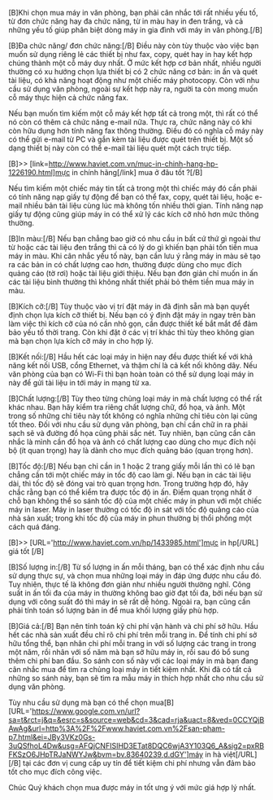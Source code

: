 [B]Khi chọn mua máy in văn phòng, bạn phải cân nhắc tới rất nhiều yếu tố, từ đơn chức năng hay đa chức năng, từ in màu hay in đen trắng, và cả những yếu tố giúp phân biệt dòng máy in gia đình với máy in văn phòng.[/B]

[B]Đa chức năng/ đơn chức năng:[/B] Điều này còn tùy thuộc vào việc bạn muốn sử dụng riêng lẻ các thiết bị như fax, copy, quét hay in hay kết hợp chúng thành một cỗ máy duy nhất. Ở mức kết hợp cơ bản nhất, nhiều người thường có xu hướng chọn lựa thiết bị có 2 chức năng cơ bản: in ấn và quét tài liệu, có khả năng hoạt động như một chiếc máy photocopy. Còn với nhu cầu sử dụng văn phòng, ngoài sự kết hợp này ra, người ta còn mong muốn cỗ máy thực hiện cả chức năng fax.

Nếu bạn muốn tìm kiếm một cỗ máy kết hợp tất cả trong một, thì rất có thể nó còn có thêm cả chức năng e-mail nữa. Thực ra, chức năng này có khi còn hữu dụng hơn tính năng fax thông thường. Điều đó có nghĩa cỗ máy này có thể gửi e-mail từ PC và gắn kèm tài liệu được quét trên thiết bị. Một số dạng thiết bị này còn có thể e-mail tài liệu quét một cách trực tiếp.

[B]>> [link=http://www.haviet.com.vn/muc-in-chinh-hang-hp-1226190.html]mực in chính hãng[/link] mua ở đâu tốt ?[/B]

Nếu tìm kiếm một chiếc máy tin tất cả trong một thì chiếc máy đó cần phải có tính năng nạp giấy tự động để bạn có thể fax, copy, quét tài liệu, hoặc e-mail nhiều bản tài liệu cùng lúc mà không tốn nhiều thời gian. Tính năng nạp giấy tự động cũng giúp máy in có thể xử lý các kích cỡ nhỏ hơn mức thông thường.

[B]In màu:[/B] Nếu bạn chẳng bao giờ có nhu cầu in bất cứ thứ gì ngoài thư từ hoặc các tài liệu đen trắng thì cả có lý do gì khiến bạn phải tốn tiền mua máy in màu. Khi cân nhắc yếu tố này, bạn cần lưu ý rằng máy in màu sẽ tạo ra các bản in có chất lượng cao hơn, thường được dùng cho mục đích quảng cáo (tờ rơi) hoặc tài liệu giới thiệu. Nếu bạn đơn giản chỉ muốn in ấn các tài liệu bình thường thì không nhất thiết phải bỏ thêm tiền mua máy in màu.

[B]Kích cỡ:[/B] Tùy thuộc vào vị trí đặt máy in đã định sẵn mà bạn quyết định chọn lựa kích cỡ thiết bị. Nếu bạn có ý định đặt máy in ngay trên bàn làm việc thì kích cỡ của nó cần nhỏ gọn, cần được thiết kế bắt mắt để đảm bảo yếu tố thời trang. Còn khi đặt ở các vị trí khác thì tùy theo không gian mà bạn chọn lựa kích cỡ máy in cho hợp lý.

[B]Kết nối:[/B] Hầu hết các loại máy in hiện nay đều được thiết kế với khả năng kết nối USB, cổng Ethernet, và thậm chí là cả kết nối không dây. Nếu văn phòng của bạn có Wi-Fi thì bạn hoàn toàn có thể sử dụng loại máy in này để gửi tài liệu in tới máy in mạng từ xa.

[B]Chất lượng:[/B] Tùy theo từng chủng loại máy in mà chất lượng có thể rất khác nhau. Bạn hãy kiểm tra riêng chất lượng chữ, đồ họa, và ảnh. Một trong số những chỉ tiêu này tốt không có nghĩa những chỉ tiêu còn lại cũng tốt theo. Đối với nhu cầu sử dụng văn phòng, bạn chỉ cần chữ in ra phải sạch sẽ và đường đồ họa cũng phải sắc nét. Tuy nhiên, bạn cũng cần cân nhắc là mình cần đồ họa và ảnh có chất lượng cao dùng cho mục đích nội bộ (ít quan trọng) hay là dành cho mục đích quảng báo (quan trọng hơn).

[B]Tốc độ:[/B] Nếu bạn chỉ cần in 1 hoặc 2 trang giấy mỗi lần thì có lẽ bạn chẳng cần tới một chiếc máy in tốc độ cao làm gì. Nếu bạn in các tài liệu dài, thì tốc độ sẽ đóng vai trò quan trọng hơn. Trong trường hợp đó, hãy chắc rằng bạn có thể kiểm tra được tốc độ in ấn. Điểm quan trọng nhất ở chỗ bạn không thể so sánh tốc độ của một chiếc máy in phun với một chiếc máy in laser. Máy in laser thường có tốc độ in sát với tốc độ quảng cáo của nhà sản xuất; trong khi tốc độ của máy in phun thường bị thổi phồng một cách quá đáng.

[B]>> [URL='http://www.haviet.com.vn/hp/1433985.html']mực in hp[/URL] giá tốt [/B]

[B]Số lượng in:[/B] Từ số lượng in ấn mỗi tháng, bạn có thể xác định nhu cầu sử dụng thực sự, và chọn mua những loại máy in đáp ứng được nhu cầu đó. Tuy nhiên, thực tế là không đơn giản như nhiều người thường nghĩ. Công suất in ấn tối đa của máy in thường không bao giờ đạt tối đa, bởi nếu bạn sử dụng với công suất đó thì máy in sẽ rất dễ hỏng. Ngoài ra, bạn cũng cần phải tính toán số lượng bản in để mua khối lượng giấy phù hợp.

[B]Giá cả:[/B] Bạn nên tính toán kỹ chi phí vận hành và chi phí sở hữu. Hầu hết các nhà sản xuất đều chỉ rõ chi phí trên mỗi trang in. Để tính chi phí sở hữu tổng thể, bạn nhân chi phí mỗi trang in với số lượng các trang in trong một năm, rồi nhân với số năm mà bạn sở hữu máy in, rồi sau đó bổ sung thêm chi phí ban đầu. So sánh con số này với các loại máy in mà bạn đang cân nhắc mua để tìm ra chủng loại máy in tiết kiệm nhất. Khi đã có tất cả những so sánh này, bạn sẽ tìm ra mẫu máy in thích hợp nhất cho nhu cầu sử dụng văn phòng.

Tùy nhu cầu sử dụng mà bạn có thể chọn mua[B][URL='https://www.google.com.vn/url?sa=t&rct=j&q=&esrc=s&source=web&cd=3&cad=rja&uact=8&ved=0CCYQjBAwAg&url=http%3A%2F%2Fwww.haviet.com.vn%2Fsan-pham-p7.html&ei=JBy3VKz0Gs-3uQSfhoL4Dw&usg=AFQjCNFISIHD3ETat8DQC6wjA3Y103Q6_A&sig2=pxRBFKSzO6JHpTRJaNWYJw&bvm=bv.83640239,d.dGY']máy in hà việt[/URL][/B] tại các đơn vị cung cấp uy tín để tiết kiệm chi phí nhưng vẫn đảm bảo tốt cho mục đích công việc.

Chúc Quý khách chọn mua được máy in tốt ưng ý với mức giá hợp lý nhất.
